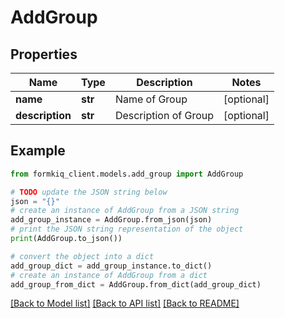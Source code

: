 # AddGroup


## Properties

Name | Type | Description | Notes
------------ | ------------- | ------------- | -------------
**name** | **str** | Name of Group | [optional] 
**description** | **str** | Description of Group | [optional] 

## Example

```python
from formkiq_client.models.add_group import AddGroup

# TODO update the JSON string below
json = "{}"
# create an instance of AddGroup from a JSON string
add_group_instance = AddGroup.from_json(json)
# print the JSON string representation of the object
print(AddGroup.to_json())

# convert the object into a dict
add_group_dict = add_group_instance.to_dict()
# create an instance of AddGroup from a dict
add_group_from_dict = AddGroup.from_dict(add_group_dict)
```
[[Back to Model list]](../README.md#documentation-for-models) [[Back to API list]](../README.md#documentation-for-api-endpoints) [[Back to README]](../README.md)


